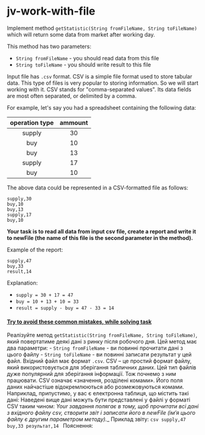 # jv-work-with-file

Implement method `getStatistic(String fromFileName, String toFileName)` 
which will return some data from market after working day. 

This method has two parameters:
- `String fromFileName` - you should read data from this file
- `String toFileName` - you should write result to this file

Input file has `.csv` format. CSV is a simple file format used to store tabular data.
This type of files is very popular to storing information. So we will start working with it. 
CSV stands for "comma-separated values". Its data fields are most often separated, or delimited by a comma. 

For example, let's say you had a spreadsheet containing the following data:

| operation type | ammount  | 
| :------------: | :-------:|
| supply         | 30       | 
| buy            | 10       | 
| buy            | 13       | 
| supply         | 17       | 
| buy            | 10       | 

The above data could be represented in a CSV-formatted file as follows:
```csv
supply,30
buy,10
buy,13
supply,17
buy,10
```

__Your task is to read all data from input csv file, 
create a report and write it to newFile (the name of this file is the second parameter in the method).__

Example of the report:
```csv
supply,47
buy,33
result,14
```

Explanation:
- `supply = 30 + 17 = 47`
- `buy = 10 + 13 + 10 = 33`
- `result = supply - buy = 47 - 33 = 14`

#### [Try to avoid these common mistakes, while solving task](https://mate-academy.github.io/jv-program-common-mistakes/java-core/builder-file/work-with-file)
Реалізуйте метод `getStatistic(String fromFileName, String toFileName)`,
який повертатиме деякі дані з ринку після робочого дня. 
Цей метод має два параметри: - 
`String fromFileName` - ви повинні прочитати дані з цього файлу -
`String toFileName` - ви повинні записати результат у цей файл.
Вхідний файл має формат `.csv`. CSV – це простий формат файлу,
який використовується для зберігання табличних даних.
Цей тип файлів дуже популярний для зберігання інформації. 
Тож почнемо з ним працювати. CSV означає «значення, розділені комами». 
Його поля даних найчастіше відокремлюються або розмежовуються комами.
Наприклад, припустимо, у вас є електронна таблиця, що містить такі дані: 
Наведені вище дані можуть бути представлені у файлі у форматі CSV таким чином: 
_Your завдання полягає в тому, щоб прочитати всі дані з вхідного файлу csv,
створити звіт і записати його в newFile (ім’я цього файлу є другим параметром методу).__ 
Приклад звіту: ```csv supply,47 buy,33 результат,14 ``` Пояснення: 
